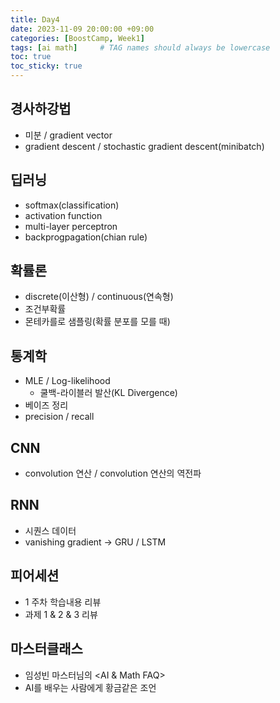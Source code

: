 ```yaml
---
title: Day4
date: 2023-11-09 20:00:00 +09:00
categories: [BoostCamp, Week1]
tags: [ai math]     # TAG names should always be lowercase
toc: true
toc_sticky: true
---
```


## 경사하강법
- 미분 / gradient vector
- gradient descent / stochastic gradient descent(minibatch)
## 딥러닝
- softmax(classification)
- activation function
- multi-layer perceptron
- backprogpagation(chian rule)

## 확률론
- discrete(이산형) / continuous(연속형)
- 조건부확률
- 몬테카를로 샘플링(확률 분포를 모를 때)

## 통계학
- MLE / Log-likelihood
	- 쿨백-라이블러 발산(KL Divergence)
- 베이즈 정리
- precision / recall

## CNN
- convolution 연산 / convolution 연산의 역전파

## RNN
- 시퀀스 데이터
- vanishing gradient -> GRU / LSTM

## 피어세션
- 1 주차 학습내용 리뷰
- 과제 1 & 2 & 3 리뷰

## 마스터클래스
- 임성빈 마스터님의 \<AI & Math FAQ> 
- AI를 배우는 사람에게 황금같은 조언
